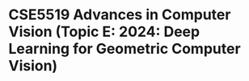 # CSE5519 Advances in Computer Vision (Topic E: 2024: Deep Learning for Geometric Computer Vision)

